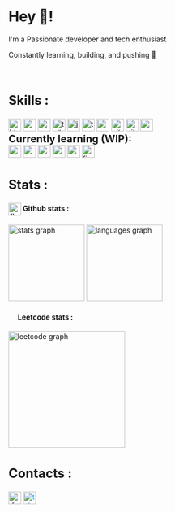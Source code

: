 <h1 align="left">
  <strong> Hey 👋!</strong>
</h1>

<p align="left">I'm a Passionate developer and tech enthusiast</p>
<p align="left">Constantly learning, building, and pushing 🙂</p>

<br />
<h2 style="font-size: 25px"><strong>Skills :</strong></h2>
<div align="left">
  <img
    src="https://cdn.jsdelivr.net/gh/devicons/devicon/icons/html5/html5-original.svg"
    height="25"
    alt="html5 logo"
  />
  <img
    src="https://cdn.jsdelivr.net/gh/devicons/devicon/icons/css3/css3-original.svg"
    height="25"
    alt="css3 logo"
  />
  <img
    src="https://cdn.jsdelivr.net/gh/devicons/devicon/icons/sass/sass-original.svg"
    height="25"
    alt="sass logo"
  />
  <img
    src="https://skillicons.dev/icons?i=tailwind"
    height="25"
    alt="tailwindcss logo"
  />
  <img
    src="https://cdn.jsdelivr.net/gh/devicons/devicon/icons/javascript/javascript-original.svg"
    height="25"
    alt="javascript logo"
  />
  <img
    src="https://cdn.jsdelivr.net/gh/devicons/devicon/icons/typescript/typescript-original.svg"
    height="25"
    alt="typescript logo"
  />
  <img
    src="https://cdn.jsdelivr.net/gh/devicons/devicon/icons/react/react-original.svg"
    height="25"
    alt="react logo"
  />
  <img src="https://skillicons.dev/icons?i=git" height="25" alt="git logo" />
  <img
    src="https://skillicons.dev/icons?i=github"
    height="25"
    alt="github logo"
  />
  <img
    src="https://skillicons.dev/icons?i=supabase"
    height="25"
    alt="supabase logo"
  />
</div>
<div > <img height="0.1" /></div>
<div style="font-size: 20px"><strong>Currently learning (WIP): </strong></div>
<div> <img height="0.1" /> </div>
<div align="left">
  <img
    src="https://skillicons.dev/icons?i=nodejs"
    height="25"
    alt="nodejs logo"
  />
  <img src="https://skillicons.dev/icons?i=bun" height="25" alt="nodejs logo" />
  <img
    src="https://skillicons.dev/icons?i=express"
    height="25"
    alt="express logo"
  />
  <img
    src="https://skillicons.dev/icons?i=mongodb"
    height="25"
    alt="mongodb logo"
  />
  <img
    src="https://skillicons.dev/icons?i=postman"
    height="25"
    alt="postman logo"
  />
  <img
    src="https://skillicons.dev/icons?i=figma"
    height="25"
    alt="figma logo"
  />
</div>

<div><img width="1" alt="" /></div>
<div><img width="1" alt="" /></div>

<h2 style="font-size: 25px"><strong>Stats :</strong></h2>

<div align="left">
  <div>
    <h4>
      <img
        src="https://skillicons.dev/icons?i=github"
        height="25"
        alt="figma logo"
        align="center"
      />
      <strong> Github stats : </strong>
    </h4>
    <img
      src="https://github-readme-stats-theta-dun-69.vercel.app/api?username=mhl5&show_icons=true&include_all_commits=true&count_private=true&theme=nord&locale=en&border_color=434C5E"
      height="150"
      alt="stats graph"
    />
    <img
      src="https://github-readme-stats.vercel.app/api/top-langs?username=mhl5&locale=en&hide_title=false&layout=compact&card_width=320&langs_count=5&theme=nord&hide_border=false&include_all_commits=true&count_private=true&border_color=434C5E"
      height="150"
      alt="languages graph"
    />
  </div>
  <div>
    <h4>
      <img
        src="https://upload.wikimedia.org/wikipedia/commons/thumb/a/ab/LeetCode_logo_white_no_text.svg/94px-LeetCode_logo_white_no_text.svg.png?20200120234911"
        width="15"
        align="center"
      />
      <strong> Leetcode stats : </strong>
    </h4>
    <img
      src="https://leetcard.jacoblin.cool/sapumr?ext=heatmap&theme=nord&border=1"
      alt="leetcode graph"
      height="230"
    />
  </div>
</div>

<div><img width="1" alt="" /></div>

<div><img width="1" alt="" /></div>
<div><img width="1" alt="" /></div>

<h2 style="font-size: 25px"><strong>Contacts :</strong></h2>

[<img
    src="https://www.svgrepo.com/show/331368/discord-v2.svg"
    height="25"
    alt="discord link" />](https://discord.com/users/649998586154844160)
[<img
    style="color: #26a5e4"
    src="https://www.svgrepo.com/show/452115/telegram.svg"
    alt="telegram link"
    height="25"
  />](https://t.me/mhl_5)
